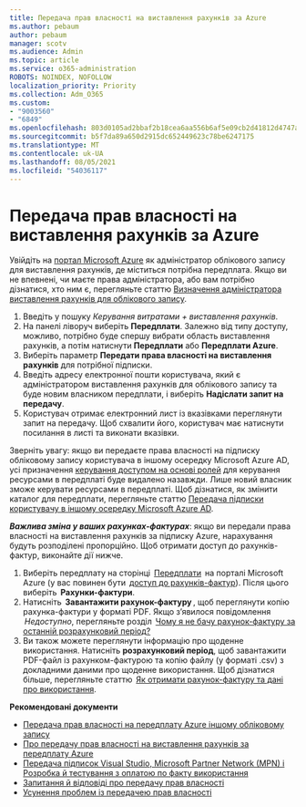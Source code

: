 ```yaml
---
title: Передача прав власності на виставлення рахунків за Azure
ms.author: pebaum
author: pebaum
manager: scotv
ms.audience: Admin
ms.topic: article
ms.service: o365-administration
ROBOTS: NOINDEX, NOFOLLOW
localization_priority: Priority
ms.collection: Adm_O365
ms.custom:
- "9003560"
- "6849"
ms.openlocfilehash: 803d0105ad2bbaf2b18cea6aa556b6af5e09cb2d41812d4747aa703e6e7d7780
ms.sourcegitcommit: b5f7da89a650d2915dc652449623c78be6247175
ms.translationtype: MT
ms.contentlocale: uk-UA
ms.lasthandoff: 08/05/2021
ms.locfileid: "54036117"
---
```

# <a name="transfer-azure-billing-ownership"></a>Передача прав власності на виставлення рахунків за Azure

Увійдіть на [портал Microsoft Azure](https://portal.azure.com/) як адміністратор облікового запису для виставлення рахунків, де міститься потрібна передплата. Якщо ви не впевнені, чи маєте права адміністратора, або вам потрібно дізнатися, хто ним є, перегляньте статтю [Визначення адміністратора виставлення рахунків для облікового запису](https://docs.microsoft.com/azure/cost-management-billing/understand/subscription-transfer#whoisaa).

1. Введіть у пошуку _Керування витратами + виставлення рахунків_.
1. На панелі ліворуч виберіть **Передплати**. Залежно від типу доступу, можливо, потрібно буде спершу вибрати область виставлення рахунків, а потім натиснути **Передплати** або **Передплати Azure**.
1. Виберіть параметр **Передати права власності на виставлення рахунків** для потрібної підписки.
1. Введіть адресу електронної пошти користувача, який є адміністратором виставлення рахунків для облікового запису та буде новим власником передплати, і виберіть **Надіслати запит на передачу**.
1. Користувач отримає електронний лист із вказівками переглянути запит на передачу. Щоб схвалити його, користувач має натиснути посилання в листі та виконати вказівки.

Зверніть увагу: якщо ви передаєте права власності на підписку обліковому запису користувача в іншому осередку Microsoft Azure AD, усі призначення [керування доступом на основі ролей](https://docs.microsoft.com/azure/role-based-access-control/overview?WT.mc_id=Portal-Microsoft_Azure_Support) для керування ресурсами в передплаті буде видалено назавжди. Лише новий власник зможе керувати ресурсами в передплаті. Щоб дізнатися, як змінити каталог для передплати, перегляньте статтю [Передача підписки користувачу в іншому осередку Microsoft Azure AD](https://docs.microsoft.com/azure/active-directory/managed-identities-azure-resources/known-issues?WT.mc_id=Portal-Microsoft_Azure_Support).

_**Важлива зміна у ваших рахунках-фактурах**_: якщо ви передали права власності на виставлення рахунків за підписку Azure, нарахування будуть розподілені пропорційно. Щоб отримати доступ до рахунків-фактур, виконайте дії нижче.  

1. Виберіть передплату на сторінці  [Передплати](https://portal.azure.com/#blade/Microsoft_Azure_Billing/SubscriptionsBlade)  на порталі Microsoft Azure (у вас повинен бути  [доступ до рахунків-фактур](https://docs.microsoft.com/azure/cost-management-billing/manage/manage-billing-access?WT.mc_id=Portal-Microsoft_Azure_Support)). Після цього виберіть  **Рахунки-фактури**.
1. Натисніть  **Завантажити рахунок-фактуру** , щоб переглянути копію рахунка-фактури у форматі PDF. Якщо з’явилося повідомлення  _Недоступно_, перегляньте розділ  [Чому я не бачу рахунок-фактуру за останній розрахунковий період?](https://docs.microsoft.com/azure/cost-management-billing/manage/download-azure-invoice-daily-usage-date?WT.mc_id=Portal-Microsoft_Azure_Support#noinvoice)
1. Ви також можете переглянути інформацію про щоденне використання. Натисніть **розрахунковий період**, щоб завантажити PDF-файл із рахунком-фактурою та копію файлу (у форматі .csv) з докладними даними про щоденне використання. Щоб дізнатися більше, перегляньте статтю  [Як отримати рахунок-фактуру та дані про використання](https://docs.microsoft.com/azure/cost-management-billing/manage/download-azure-invoice-daily-usage-date?WT.mc_id=Portal-Microsoft_Azure_Support).

**Рекомендовані документи**

- [Передача прав власності на передплату Azure іншому обліковому запису](https://docs.microsoft.com/azure/cost-management-billing/manage/billing-subscription-transfer)
- [Про передачу прав власності на виставлення рахунків за передплату Azure](https://docs.microsoft.com//azure/cost-management-billing/understand/subscription-transfer)
- [Передача підписок Visual Studio, Microsoft Partner Network (MPN) і Розробка й тестування з оплатою по факту використання](https://docs.microsoft.com/azure/billing/billing-subscription-transfer?WT.mc_id=Portal-Microsoft_Azure_Support#transferring-visual-studio-microsoft-partner-network-mpn-and-pay-as-you-go-devtest-subscriptions)
- [Запитання й відповіді про передачу прав власності](https://docs.microsoft.com/azure/billing/billing-subscription-transfer?WT.mc_id=Portal-Microsoft_Azure_Support#frequently-asked-questions-faq-for-senders)
- [Усунення проблем із передачею прав власності](https://docs.microsoft.com/azure/billing/billing-subscription-transfer?WT.mc_id=Portal-Microsoft_Azure_Support#troubleshooting)
